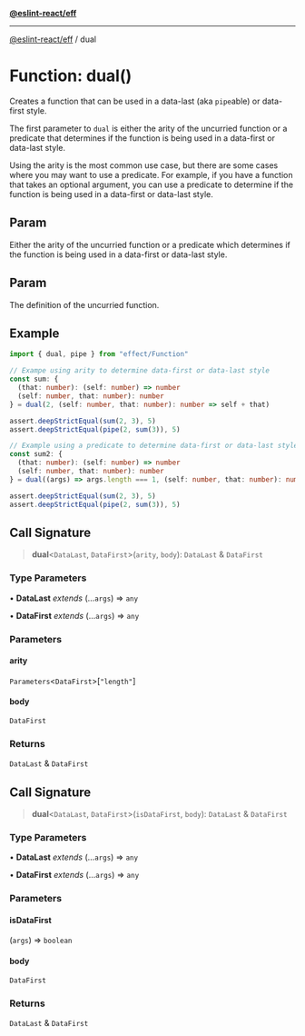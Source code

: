 [**@eslint-react/eff**](../README.md)

***

[@eslint-react/eff](../README.md) / dual

# Function: dual()

Creates a function that can be used in a data-last (aka `pipe`able) or
data-first style.

The first parameter to `dual` is either the arity of the uncurried function
or a predicate that determines if the function is being used in a data-first
or data-last style.

Using the arity is the most common use case, but there are some cases where
you may want to use a predicate. For example, if you have a function that
takes an optional argument, you can use a predicate to determine if the
function is being used in a data-first or data-last style.

## Param

Either the arity of the uncurried function or a predicate
               which determines if the function is being used in a data-first
               or data-last style.

## Param

The definition of the uncurried function.

## Example

```ts
import { dual, pipe } from "effect/Function"

// Exampe using arity to determine data-first or data-last style
const sum: {
  (that: number): (self: number) => number
  (self: number, that: number): number
} = dual(2, (self: number, that: number): number => self + that)

assert.deepStrictEqual(sum(2, 3), 5)
assert.deepStrictEqual(pipe(2, sum(3)), 5)

// Example using a predicate to determine data-first or data-last style
const sum2: {
  (that: number): (self: number) => number
  (self: number, that: number): number
} = dual((args) => args.length === 1, (self: number, that: number): number => self + that)

assert.deepStrictEqual(sum(2, 3), 5)
assert.deepStrictEqual(pipe(2, sum(3)), 5)
```

## Call Signature

> **dual**\<`DataLast`, `DataFirst`\>(`arity`, `body`): `DataLast` & `DataFirst`

### Type Parameters

• **DataLast** *extends* (...`args`) => `any`

• **DataFirst** *extends* (...`args`) => `any`

### Parameters

#### arity

`Parameters`\<`DataFirst`\>\[`"length"`\]

#### body

`DataFirst`

### Returns

`DataLast` & `DataFirst`

## Call Signature

> **dual**\<`DataLast`, `DataFirst`\>(`isDataFirst`, `body`): `DataLast` & `DataFirst`

### Type Parameters

• **DataLast** *extends* (...`args`) => `any`

• **DataFirst** *extends* (...`args`) => `any`

### Parameters

#### isDataFirst

(`args`) => `boolean`

#### body

`DataFirst`

### Returns

`DataLast` & `DataFirst`

